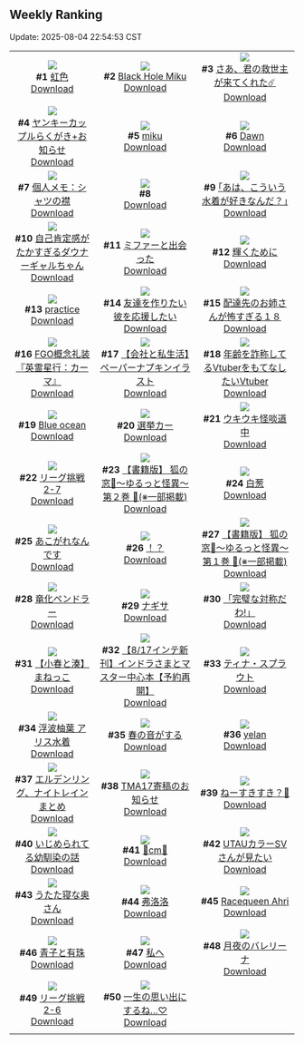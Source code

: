 ## Weekly Ranking
Update: 2025-08-04 22:54:53 CST

|      |      |      |
| :----: | :----: | :----: |
| ![](https://i.pixiv.re/c/240x480/img-master/img/2025/07/29/00/00/21/133229733_p0_master1200.jpg)<br>**#1** [虹色](https://www.pixiv.net/artworks/133229733)<br>[Download](https://i.pixiv.re/img-original/img/2025/07/29/00/00/21/133229733_p0.png) | ![](https://i.pixiv.re/c/240x480/img-master/img/2025/07/29/00/12/05/133230512_p0_master1200.jpg)<br>**#2** [Black Hole Miku](https://www.pixiv.net/artworks/133230512)<br>[Download](https://i.pixiv.re/img-original/img/2025/07/29/00/12/05/133230512_p0.jpg) | ![](https://i.pixiv.re/c/240x480/img-master/img/2025/07/29/00/00/15/133229694_p0_master1200.jpg)<br>**#3** [さあ、君の救世主が来てくれた☄️](https://www.pixiv.net/artworks/133229694)<br>[Download](https://i.pixiv.re/img-original/img/2025/07/29/00/00/15/133229694_p0.jpg) |
| ![](https://i.pixiv.re/c/240x480/img-master/img/2025/07/29/20/12/38/133255761_p0_master1200.jpg)<br>**#4** [ヤンキーカップルらくがき+お知らせ](https://www.pixiv.net/artworks/133255761)<br>[Download](https://i.pixiv.re/img-original/img/2025/07/29/20/12/38/133255761_p0.jpg) | ![](https://i.pixiv.re/c/240x480/img-master/img/2025/07/28/00/33/19/133195106_p0_master1200.jpg)<br>**#5** [miku](https://www.pixiv.net/artworks/133195106)<br>[Download](https://i.pixiv.re/img-original/img/2025/07/28/00/33/19/133195106_p0.jpg) | ![](https://i.pixiv.re/c/240x480/img-master/img/2025/07/28/20/12/17/133220061_p0_master1200.jpg)<br>**#6** [Dawn](https://www.pixiv.net/artworks/133220061)<br>[Download](https://i.pixiv.re/img-original/img/2025/07/28/20/12/17/133220061_p0.jpg) |
| ![](https://i.pixiv.re/c/240x480/img-master/img/2025/07/29/06/00/08/133237442_p0_master1200.jpg)<br>**#7** [個人メモ：シャツの襟](https://www.pixiv.net/artworks/133237442)<br>[Download](https://i.pixiv.re/img-original/img/2025/07/29/06/00/08/133237442_p0.jpg) | ![](https://s.pximg.net/common/images/limit_unviewable_s.png)<br>**#8** [](https://www.pixiv.net/artworks/133286281)<br>[Download](https://s.pximg.net/common/images/limit_unviewable_s.png) | ![](https://i.pixiv.re/c/240x480/img-master/img/2025/07/28/17/09/08/133214097_p0_master1200.jpg)<br>**#9** [｢あは、こういう水着が好きなんだ？｣](https://www.pixiv.net/artworks/133214097)<br>[Download](https://i.pixiv.re/img-original/img/2025/07/28/17/09/08/133214097_p0.jpg) |
| ![](https://i.pixiv.re/c/240x480/img-master/img/2025/07/28/00/00/32/133193329_p0_master1200.jpg)<br>**#10** [自己肯定感がたかすぎるダウナーギャルちゃん](https://www.pixiv.net/artworks/133193329)<br>[Download](https://i.pixiv.re/img-original/img/2025/07/28/00/00/32/133193329_p0.png) | ![](https://i.pixiv.re/c/240x480/img-master/img/2025/07/29/15/32/56/133247768_p0_master1200.jpg)<br>**#11** [ミファーと出会った](https://www.pixiv.net/artworks/133247768)<br>[Download](https://i.pixiv.re/img-original/img/2025/07/29/15/32/56/133247768_p0.jpg) | ![](https://i.pixiv.re/c/240x480/img-master/img/2025/07/29/00/00/05/133229607_p0_master1200.jpg)<br>**#12** [輝くために](https://www.pixiv.net/artworks/133229607)<br>[Download](https://i.pixiv.re/img-original/img/2025/07/29/00/00/05/133229607_p0.jpg) |
| ![](https://i.pixiv.re/c/240x480/img-master/img/2025/07/28/01/03/32/133196185_p0_master1200.jpg)<br>**#13** [practice](https://www.pixiv.net/artworks/133196185)<br>[Download](https://i.pixiv.re/img-original/img/2025/07/28/01/03/32/133196185_p0.jpg) | ![](https://i.pixiv.re/c/240x480/img-master/img/2025/07/30/17/00/46/133285310_p0_master1200.jpg)<br>**#14** [友達を作りたい彼を応援したい](https://www.pixiv.net/artworks/133285310)<br>[Download](https://i.pixiv.re/img-original/img/2025/07/30/17/00/46/133285310_p0.jpg) | ![](https://i.pixiv.re/c/240x480/img-master/img/2025/07/30/13/48/00/133250616_p0_master1200.jpg)<br>**#15** [配達先のお姉さんが怖すぎる１８](https://www.pixiv.net/artworks/133250616)<br>[Download](https://i.pixiv.re/img-original/img/2025/07/30/13/48/00/133250616_p0.jpg) |
| ![](https://i.pixiv.re/c/240x480/img-master/img/2025/07/30/13/44/49/133281260_p0_master1200.jpg)<br>**#16** [FGO概念礼装『英霊星行：カーマ』](https://www.pixiv.net/artworks/133281260)<br>[Download](https://i.pixiv.re/img-original/img/2025/07/30/13/44/49/133281260_p0.png) | ![](https://i.pixiv.re/c/240x480/img-master/img/2025/07/29/12/00/12/133243294_p0_master1200.jpg)<br>**#17** [【会社と私生活】ペーパーナプキンイラスト](https://www.pixiv.net/artworks/133243294)<br>[Download](https://i.pixiv.re/img-original/img/2025/07/29/12/00/12/133243294_p0.jpg) | ![](https://i.pixiv.re/c/240x480/img-master/img/2025/07/29/20/59/06/133257469_p0_master1200.jpg)<br>**#18** [年齢を詐称してるVtuberをもてなしたいVtuber](https://www.pixiv.net/artworks/133257469)<br>[Download](https://i.pixiv.re/img-original/img/2025/07/29/20/59/06/133257469_p0.png) |
| ![](https://i.pixiv.re/c/240x480/img-master/img/2025/07/30/16/28/01/133284482_p0_master1200.jpg)<br>**#19** [Blue ocean](https://www.pixiv.net/artworks/133284482)<br>[Download](https://i.pixiv.re/img-original/img/2025/07/30/16/28/01/133284482_p0.jpg) | ![](https://i.pixiv.re/c/240x480/img-master/img/2025/07/29/21/05/14/133257894_p0_master1200.jpg)<br>**#20** [選挙カー](https://www.pixiv.net/artworks/133257894)<br>[Download](https://i.pixiv.re/img-original/img/2025/07/29/21/05/14/133257894_p0.jpg) | ![](https://i.pixiv.re/c/240x480/img-master/img/2025/07/30/00/00/16/133265318_p0_master1200.jpg)<br>**#21** [ウキウキ怪啖道中](https://www.pixiv.net/artworks/133265318)<br>[Download](https://i.pixiv.re/img-original/img/2025/07/30/00/00/16/133265318_p0.jpg) |
| ![](https://i.pixiv.re/c/240x480/img-master/img/2025/07/29/19/43/22/133254593_p0_master1200.jpg)<br>**#22** [リーグ挑戦2-7](https://www.pixiv.net/artworks/133254593)<br>[Download](https://i.pixiv.re/img-original/img/2025/07/29/19/43/22/133254593_p0.png) | ![](https://i.pixiv.re/c/240x480/img-master/img/2025/07/30/22/01/18/133296003_p0_master1200.jpg)<br>**#23** [【書籍版】 狐の窓🦊～ゆるっと怪異～第２巻 🫶(※一部掲載)](https://www.pixiv.net/artworks/133296003)<br>[Download](https://i.pixiv.re/img-original/img/2025/07/30/22/01/18/133296003_p0.jpg) | ![](https://i.pixiv.re/c/240x480/img-master/img/2025/07/30/00/42/14/133267374_p0_master1200.jpg)<br>**#24** [白葱](https://www.pixiv.net/artworks/133267374)<br>[Download](https://i.pixiv.re/img-original/img/2025/07/30/00/42/14/133267374_p0.jpg) |
| ![](https://i.pixiv.re/c/240x480/img-master/img/2025/07/29/23/07/04/133263015_p0_master1200.jpg)<br>**#25** [あこがれなんです](https://www.pixiv.net/artworks/133263015)<br>[Download](https://i.pixiv.re/img-original/img/2025/07/29/23/07/04/133263015_p0.jpg) | ![](https://i.pixiv.re/c/240x480/img-master/img/2025/07/29/19/07/24/133253424_p0_master1200.jpg)<br>**#26** [！？](https://www.pixiv.net/artworks/133253424)<br>[Download](https://i.pixiv.re/img-original/img/2025/07/29/19/07/24/133253424_p0.jpg) | ![](https://i.pixiv.re/c/240x480/img-master/img/2025/07/30/21/54/04/133295572_p0_master1200.jpg)<br>**#27** [【書籍版】 狐の窓🦊～ゆるっと怪異～第１巻 🫶(※一部掲載)](https://www.pixiv.net/artworks/133295572)<br>[Download](https://i.pixiv.re/img-original/img/2025/07/30/21/54/04/133295572_p0.jpg) |
| ![](https://i.pixiv.re/c/240x480/img-master/img/2025/07/29/02/15/01/133234198_p0_master1200.jpg)<br>**#28** [竜化ペンドラー](https://www.pixiv.net/artworks/133234198)<br>[Download](https://i.pixiv.re/img-original/img/2025/07/29/02/15/01/133234198_p0.jpg) | ![](https://i.pixiv.re/c/240x480/img-master/img/2025/07/28/01/34/08/133197061_p0_master1200.jpg)<br>**#29** [ナギサ](https://www.pixiv.net/artworks/133197061)<br>[Download](https://i.pixiv.re/img-original/img/2025/07/28/01/34/08/133197061_p0.png) | ![](https://i.pixiv.re/c/240x480/img-master/img/2025/07/29/00/00/14/133229690_p0_master1200.jpg)<br>**#30** [「完璧な対称だわ!」](https://www.pixiv.net/artworks/133229690)<br>[Download](https://i.pixiv.re/img-original/img/2025/07/29/00/00/14/133229690_p0.png) |
| ![](https://i.pixiv.re/c/240x480/img-master/img/2025/07/29/20/12/41/133255764_p0_master1200.jpg)<br>**#31** [【小春と湊】まねっこ](https://www.pixiv.net/artworks/133255764)<br>[Download](https://i.pixiv.re/img-original/img/2025/07/29/20/12/41/133255764_p0.png) | ![](https://i.pixiv.re/c/240x480/img-master/img/2025/07/30/20/33/06/133292235_p0_master1200.jpg)<br>**#32** [【8/17インテ新刊】インドラさまとマスター中心本【予約再開】](https://www.pixiv.net/artworks/133292235)<br>[Download](https://i.pixiv.re/img-original/img/2025/07/30/20/33/06/133292235_p0.jpg) | ![](https://i.pixiv.re/c/240x480/img-master/img/2025/07/29/00/00/12/133229671_p0_master1200.jpg)<br>**#33** [ティナ・スプラウト](https://www.pixiv.net/artworks/133229671)<br>[Download](https://i.pixiv.re/img-original/img/2025/07/29/00/00/12/133229671_p0.png) |
| ![](https://i.pixiv.re/c/240x480/img-master/img/2025/07/29/01/34/05/133233251_p0_master1200.jpg)<br>**#34** [浮波柚葉  アリス水着](https://www.pixiv.net/artworks/133233251)<br>[Download](https://i.pixiv.re/img-original/img/2025/07/29/01/34/05/133233251_p0.png) | ![](https://i.pixiv.re/c/240x480/img-master/img/2025/07/29/23/05/17/133262934_p0_master1200.jpg)<br>**#35** [春の音がする](https://www.pixiv.net/artworks/133262934)<br>[Download](https://i.pixiv.re/img-original/img/2025/07/29/23/05/17/133262934_p0.jpg) | ![](https://i.pixiv.re/c/240x480/img-master/img/2025/07/28/14/21/34/133210531_p0_master1200.jpg)<br>**#36** [yelan](https://www.pixiv.net/artworks/133210531)<br>[Download](https://i.pixiv.re/img-original/img/2025/07/28/14/21/34/133210531_p0.jpg) |
| ![](https://i.pixiv.re/c/240x480/img-master/img/2025/07/29/14/23/29/133246327_p0_master1200.jpg)<br>**#37** [エルデンリング、ナイトレインまとめ](https://www.pixiv.net/artworks/133246327)<br>[Download](https://i.pixiv.re/img-original/img/2025/07/29/14/23/29/133246327_p0.png) | ![](https://i.pixiv.re/c/240x480/img-master/img/2025/07/28/01/19/49/133196656_p0_master1200.jpg)<br>**#38** [TMA17寄稿のお知らせ](https://www.pixiv.net/artworks/133196656)<br>[Download](https://i.pixiv.re/img-original/img/2025/07/28/01/19/49/133196656_p0.png) | ![](https://i.pixiv.re/c/240x480/img-master/img/2025/07/29/18/29/28/133252153_p0_master1200.jpg)<br>**#39** [ねーすきすき？🍒](https://www.pixiv.net/artworks/133252153)<br>[Download](https://i.pixiv.re/img-original/img/2025/07/29/18/29/28/133252153_p0.jpg) |
| ![](https://i.pixiv.re/c/240x480/img-master/img/2025/07/28/22/50/21/133226700_p0_master1200.jpg)<br>**#40** [いじめられてる幼馴染の話](https://www.pixiv.net/artworks/133226700)<br>[Download](https://i.pixiv.re/img-original/img/2025/07/28/22/50/21/133226700_p0.png) | ![](https://i.pixiv.re/c/240x480/img-master/img/2025/07/29/20/53/44/133257292_p0_master1200.jpg)<br>**#41** [💙cm💙](https://www.pixiv.net/artworks/133257292)<br>[Download](https://i.pixiv.re/img-original/img/2025/07/29/20/53/44/133257292_p0.png) | ![](https://i.pixiv.re/c/240x480/img-master/img/2025/07/28/00/03/29/133193735_p0_master1200.jpg)<br>**#42** [UTAUカラーSVさんが見たい](https://www.pixiv.net/artworks/133193735)<br>[Download](https://i.pixiv.re/img-original/img/2025/07/28/00/03/29/133193735_p0.png) |
| ![](https://i.pixiv.re/c/240x480/img-master/img/2025/07/29/00/01/09/133229901_p0_master1200.jpg)<br>**#43** [うたた寝な奥さん](https://www.pixiv.net/artworks/133229901)<br>[Download](https://i.pixiv.re/img-original/img/2025/07/29/00/01/09/133229901_p0.jpg) | ![](https://i.pixiv.re/c/240x480/img-master/img/2025/07/28/18/00/12/133215389_p0_master1200.jpg)<br>**#44** [弗洛洛](https://www.pixiv.net/artworks/133215389)<br>[Download](https://i.pixiv.re/img-original/img/2025/07/28/18/00/12/133215389_p0.jpg) | ![](https://i.pixiv.re/c/240x480/img-master/img/2025/07/29/12/56/13/133244556_p0_master1200.jpg)<br>**#45** [Racequeen Ahri](https://www.pixiv.net/artworks/133244556)<br>[Download](https://i.pixiv.re/img-original/img/2025/07/29/12/56/13/133244556_p0.jpg) |
| ![](https://i.pixiv.re/c/240x480/img-master/img/2025/07/29/12/37/37/133244162_p0_master1200.jpg)<br>**#46** [青子と有珠](https://www.pixiv.net/artworks/133244162)<br>[Download](https://i.pixiv.re/img-original/img/2025/07/29/12/37/37/133244162_p0.png) | ![](https://i.pixiv.re/c/240x480/img-master/img/2025/07/29/23/01/49/133262819_p0_master1200.jpg)<br>**#47** [私へ](https://www.pixiv.net/artworks/133262819)<br>[Download](https://i.pixiv.re/img-original/img/2025/07/29/23/01/49/133262819_p0.jpg) | ![](https://i.pixiv.re/c/240x480/img-master/img/2025/07/29/03/19/31/133235335_p0_master1200.jpg)<br>**#48** [月夜のバレリーナ](https://www.pixiv.net/artworks/133235335)<br>[Download](https://i.pixiv.re/img-original/img/2025/07/29/03/19/31/133235335_p0.jpg) |
| ![](https://i.pixiv.re/c/240x480/img-master/img/2025/07/28/18/19/09/133216079_p0_master1200.jpg)<br>**#49** [リーグ挑戦2-6](https://www.pixiv.net/artworks/133216079)<br>[Download](https://i.pixiv.re/img-original/img/2025/07/28/18/19/09/133216079_p0.png) | ![](https://i.pixiv.re/c/240x480/img-master/img/2025/07/28/00/00/34/133193341_p0_master1200.jpg)<br>**#50** [一生の思い出にするね…♡](https://www.pixiv.net/artworks/133193341)<br>[Download](https://i.pixiv.re/img-original/img/2025/07/28/00/00/34/133193341_p0.jpg) |
|      |
